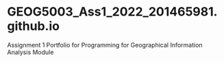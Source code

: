 # GEOG5003_Ass1_2022_201465981.github.io
 Assignment 1 Portfolio for Programming for Geographical Information Analysis Module
